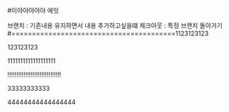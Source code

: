 #이야야야야야
에잇

브랜치 : 기존내용 유지하면서 내용 추가하고싶을떄
체크아웃 : 특정 브랜치 돌아가기
#========================================1123123123

123123123

1111111111111111111

!!!!!!!!!!!!!!!!!!!!!!!!!!!!!!


33333333333

44444444444444444